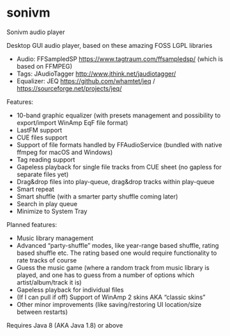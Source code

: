 # sonivm
Sonivm audio player

Desktop GUI audio player, based on these amazing FOSS LGPL libraries 
- Audio: FFSampledSP https://www.tagtraum.com/ffsampledsp/ (which is based on FFMPEG)
- Tags: JAudioTagger http://www.jthink.net/jaudiotagger/
- Equalizer: JEQ https://github.com/whamtet/jeq / https://sourceforge.net/projects/jeq/

Features:
- 10-band graphic equalizer (with presets management and possibility to export/import WinAmp EqF file format)
- LastFM support
- CUE files support
- Support of file formats handled by FFAudioService (bundled with native ffmpeg for macOS and Windows)
- Tag reading support
- Gapeless playback for single file tracks from CUE sheet (no gapless for separate files yet)
- Drag&drop files into play-queue, drag&drop tracks within play-queue
- Smart repeat
- Smart shuffle (with a smarter party shuffle coming later)
- Search in play queue
- Minimize to System Tray

Planned features:
- Music library management
- Advanced “party-shuffle” modes, like year-range based shuffle, rating based shuffle etc. The rating based one would require functionality to rate tracks of course
- Guess the music game (where a random track from music library is played, and one has to guess from a number of options which artist/album/track it is)
- Gapeless playback for individual files
- (If I can pull if off) Support of WinAmp 2 skins AKA “classic skins”
- Other minor improvements (like saving/restoring UI location/size between restarts)

Requires Java 8 (AKA Java 1.8) or above
